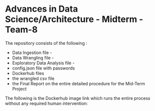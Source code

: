 # Advances in Data Science/Architecture - Midterm - Team-8
The repository consists of the following :

- Data Ingestion file -
- Data Wrangling file - 
- Exploratory Data Analysis file - 
- config.json file with passwords 
- Dockerhub files 
- the wrangled csv file 
- the Final Report on the entire detailed procedure for the Mid-Term Project

The following is the Dockerhub image link which runs the entire process without any required human intervention:
